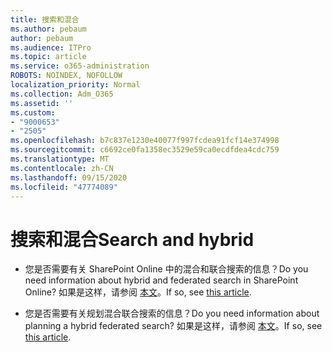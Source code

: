 ```yaml
---
title: 搜索和混合
ms.author: pebaum
author: pebaum
ms.audience: ITPro
ms.topic: article
ms.service: o365-administration
ROBOTS: NOINDEX, NOFOLLOW
localization_priority: Normal
ms.collection: Adm_O365
ms.assetid: ''
ms.custom:
- "9000653"
- "2505"
ms.openlocfilehash: b7c837e1230e40077f997fcdea91fcf14e374998
ms.sourcegitcommit: c6692ce0fa1358ec3529e59ca0ecdfdea4cdc759
ms.translationtype: MT
ms.contentlocale: zh-CN
ms.lasthandoff: 09/15/2020
ms.locfileid: "47774089"
---
```

# <a name="search-and-hybrid"></a><span data-ttu-id="36526-102">搜索和混合</span><span class="sxs-lookup"><span data-stu-id="36526-102">Search and hybrid</span></span>

- <span data-ttu-id="36526-103">您是否需要有关 SharePoint Online 中的混合和联合搜索的信息？</span><span class="sxs-lookup"><span data-stu-id="36526-103">Do you need information about hybrid and federated search in SharePoint Online?</span></span> <span data-ttu-id="36526-104">如果是这样，请参阅 [本文](https://docs.microsoft.com/sharepoint/hybrid/hybrid-search-in-sharepoint)。</span><span class="sxs-lookup"><span data-stu-id="36526-104">If so, see [this article](https://docs.microsoft.com/sharepoint/hybrid/hybrid-search-in-sharepoint).</span></span>

- <span data-ttu-id="36526-105">您是否需要有关规划混合联合搜索的信息？</span><span class="sxs-lookup"><span data-stu-id="36526-105">Do you need information about planning a hybrid federated search?</span></span>  <span data-ttu-id="36526-106">如果是这样，请参阅 [本文](https://docs.microsoft.com/sharepoint/hybrid/plan-hybrid-federated-search)。</span><span class="sxs-lookup"><span data-stu-id="36526-106">If so, see [this article](https://docs.microsoft.com/sharepoint/hybrid/plan-hybrid-federated-search).</span></span>



